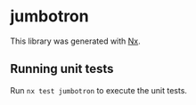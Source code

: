 # jumbotron

This library was generated with [Nx](https://nx.dev).

## Running unit tests

Run `nx test jumbotron` to execute the unit tests.
